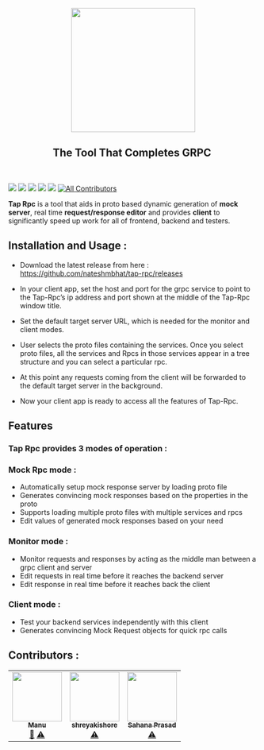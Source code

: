 <p align="center">
  <img src="resources/icon.png" width="250px">
</p>
<h2 align="center">The Tool That Completes GRPC  </h2>
<br/>

[![](https://img.shields.io/badge/package-npm-blue)](https://github.com/nateshmbhat/tap-rpc)
[![](https://img.shields.io/github/license/nateshmbhat/tap-rpc)](https://github.com/nateshmbhat/tap-rpc)
[![](https://img.shields.io/github/languages/code-size/nateshmbhat/tap-rpc)](https://github.com/nateshmbhat/tap-rpc)
[![](https://img.shields.io/badge/platform-mac,linux,windows-darkgreen)](https://github.com/nateshmbhat/tap-rpc)
[![](https://img.shields.io/twitter/url?style=social&url=https%3A%2F%2Fgithub.com%2Fnateshmbhat%2Ftap-rpc)](https://twitter.com/intent/tweet?text=Wow:&url=https%3A%2F%2Fgithub.com%2Fnateshmbhat%2Ftap-rpc)<!-- ALL-CONTRIBUTORS-BADGE:START - Do not remove or modify this section -->
[![All Contributors](https://img.shields.io/badge/all_contributors-3-orange.svg?style=flat-square)](#contributors-)
<!-- ALL-CONTRIBUTORS-BADGE:END -->
  

**Tap Rpc** is a tool that aids in proto based dynamic generation of **mock server**, real time **request/response editor** and provides **client** to significantly speed up work for all of frontend, backend and testers.

## Installation and Usage :

- Download the latest release from here : https://github.com/nateshmbhat/tap-rpc/releases

- In your client app, set the host and port for the grpc service to point to the Tap-Rpc’s ip address and port shown at the middle of the Tap-Rpc window title.
- Set the default target server URL, which is needed for the monitor and client modes.
- User selects the proto files containing the services. Once you select proto files, all the services and Rpcs in those services appear in a tree structure and you can select a particular rpc.
- At this point any requests coming from the client will be forwarded to the default target server in the background.
- Now your client app is ready to access all the features of Tap-Rpc.


## Features

### **Tap Rpc** provides 3 modes of operation :

### **Mock Rpc** mode :

- Automatically setup mock response server by loading proto file
- Generates convincing mock responses based on the properties in the proto
- Supports loading multiple proto files with multiple services and rpcs
- Edit values of generated mock responses based on your need

### **Monitor** mode :

- Monitor requests and responses by acting as the middle man between a grpc client and server
- Edit requests in real time before it reaches the backend server
- Edit response in real time before it reaches back the client

### **Client** mode :
- Test your backend services independently with this client
- Generates convincing Mock Request objects for quick rpc calls



## Contributors :
<!-- ALL-CONTRIBUTORS-LIST:START - Do not remove or modify this section -->
<!-- prettier-ignore-start -->
<!-- markdownlint-disable -->
<table>
  <tr>
    <td align="center"><a href="https://manukj.github.io/"><img src="https://avatars.githubusercontent.com/u/22499119?v=4?s=100" width="100px;" alt=""/><br /><sub><b>Manu </b></sub></a><br /><a href="#design-manukj" title="Design">🎨</a> <a href="https://github.com/nateshmbhat/tap-rpc/commits?author=manukj" title="Tests">⚠️</a></td>
    <td align="center"><a href="https://github.com/shreyakishore"><img src="https://avatars.githubusercontent.com/u/29401486?v=4?s=100" width="100px;" alt=""/><br /><sub><b>shreyakishore</b></sub></a><br /><a href="https://github.com/nateshmbhat/tap-rpc/commits?author=shreyakishore" title="Tests">⚠️</a></td>
    <td align="center"><a href="https://github.com/sahanaprasad"><img src="https://avatars.githubusercontent.com/u/42026982?v=4?s=100" width="100px;" alt=""/><br /><sub><b>Sahana Prasad</b></sub></a><br /><a href="https://github.com/nateshmbhat/tap-rpc/commits?author=sahanaprasad" title="Tests">⚠️</a></td>
  </tr>
</table>

<!-- markdownlint-restore -->
<!-- prettier-ignore-end -->

<!-- ALL-CONTRIBUTORS-LIST:END -->
